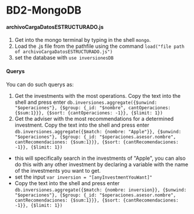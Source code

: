 # BD2-MongoDB
#### archivoCargaDatosESTRUCTURADO.js

1. Get into the mongo terminal by typing in the shell `mongo`.
2. Load the .js file from the pathfile using the command `load("file path of archivoCargaDatosESTRUCTURADO.js")`
3. set the database with `use inversionesDB`

#### Querys
You can do such querys as:
1. Get the investments with the most operations. Copy the text into the shell and press enter `db.inversiones.aggregate({$unwind: "$operaciones"}, {$group: {_id: "$nombre", cantOperaciones: {$sum:1}}}, {$sort: {cantOperaciones: -1}}, {$limit: 1})`
2. Get the adviser with the most recommendations for a determined investment. Copy the text into the shell and press enter `db.inversiones.aggregate({$match: {nombre: "Apple"}}, {$unwind: "$operaciones"}, {$group: {_id: "$operaciones.asesor.nombre", cantRecomendaciones: {$sum:1}}}, {$sort: {cantRecomendaciones: -1}}, {$limit: 1})` 
* this will specifically search in the investments of "Apple", you can also do this with any other investment by declaring a variable with the name of the investments you want to get.
* set the input `var inversion = "[anyInvestmentYouWant]"`
* Copy the text into the shell and press enter `db.inversiones.aggregate({$match: {nombre: inversion}}, {$unwind: "$operaciones"}, {$group: {_id: "$operaciones.asesor.nombre", cantRecomendaciones: {$sum:1}}}, {$sort: {cantRecomendaciones: -1}}, {$limit: 1})`
